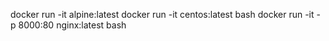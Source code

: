 docker run -it alpine:latest
docker run -it centos:latest bash
docker run -it -p 8000:80 nginx:latest bash



